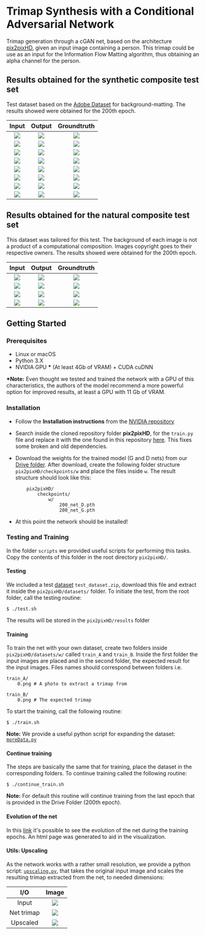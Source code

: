 # Trimap Synthesis with a Conditional Adversarial Network

Trimap generation through a cGAN net, based on the architecture [pix2pixHD](https://github.com/NVIDIA/pix2pixHD), given an input image containing a person. This trimap could be use as an input for the Information Flow Matting algorithm, thus obtaining an alpha channel for the person.

## Results obtained for the synthetic composite test set

Test dataset based on the [Adobe Dataset](https://sites.google.com/view/deepimagematting) for background-matting. The results showed were obtained for the 200th epoch.

Input | Output| Groundtruth|
:----:|:-----:|:-----------:
![](test_results/synth/0_input_label.jpg)|![](test_results/synth/0_synthesized_image.jpg)| ![](test_results/synth/0.png)
![](test_results/synth/2_input_label.jpg)|![](test_results/synth/2_synthesized_image.jpg)| ![](test_results/synth/2.png)
![](test_results/synth/3_input_label.jpg)|![](test_results/synth/3_synthesized_image.jpg)| ![](test_results/synth/3.png)
![](test_results/synth/5_input_label.jpg)|![](test_results/synth/5_synthesized_image.jpg)| ![](test_results/synth/5.png)
![](test_results/synth/6_input_label.jpg)|![](test_results/synth/6_synthesized_image.jpg)| ![](test_results/synth/6.png)
![](test_results/synth/8_input_label.jpg)|![](test_results/synth/8_synthesized_image.jpg)| ![](test_results/synth/8.png)
![](test_results/synth/9_input_label.jpg)|![](test_results/synth/9_synthesized_image.jpg)| ![](test_results/synth/9.png)
![](test_results/synth/10_input_label.jpg)|![](test_results/synth/10_synthesized_image.jpg)| ![](test_results/synth/10.png)

## Results obtained for the natural composite test set

This dataset was tailored for this test. The background of each image is not a product of a computational composition. Images copyright goes to their respective owners. The results showed were obtained for the 200th epoch.

Input | Output| Groundtruth|
:----:|:-----:|:-----------:
![](test_results/natural/1_input_label.jpg)|![](test_results/natural/1_synthesized_image.jpg)| ![](test_results/natural/1.png)
![](test_results/natural/2_input_label.jpg)|![](test_results/natural/2_synthesized_image.jpg)| ![](test_results/natural/2.png)
![](test_results/natural/3_input_label.jpg)|![](test_results/natural/3_synthesized_image.jpg)| ![](test_results/natural/3.png)
![](test_results/natural/4_input_label.jpg)|![](test_results/natural/4_synthesized_image.jpg)| ![](test_results/natural/4.png)

## Getting Started

### Prerequisites
- Linux or macOS
- Python 3.X
- NVIDIA GPU __*__ (At least 4Gb of VRAM) + CUDA cuDNN

__*Note:__ Even thought we tested and trained the network with a GPU of this characteristics, the authors of the model recommend a more powerful option for improved results, at least a GPU with 11 Gb of VRAM.

### Installation
- Follow the **Installation instructions** from the [NVIDIA repository](https://github.com/NVIDIA/pix2pixHD#installation)

- Search inside the cloned repository folder __pix2pixHD__, for the `train.py` file and replace it with the one found in this repository [here](train.py). This fixes some broken and old dependencies.

- Download the weights for the trained model (G and D nets) from our [Drive folder](https://drive.google.com/drive/folders/161S-NxOAmuIfHN-Ol2osE6sYp45fZHUK?usp=sharing). After download, create the following folder structure `pix2pixHD/checkpoints/w` and place the files inside `w`. The result structure should look like this:
	```
		pix2pixHD/
			checkpoints/
				w/
					200_net_D.pth
					200_net_G.pth
	```
- At this point the network should be installed!

### Testing and Training

In the folder `scripts` we provided useful scripts for performing this tasks. Copy the contents of this folder in the root directory `pix2pixHD/`.

#### Testing

We included a test [dataset](datasets/) `test_dataset.zip`, download this file and extract it inside the `pix2pixHD/datasets/` folder. To initiate the test, from the root folder, call the testing routine:
```
$ ./test.sh
```
The results will be stored in the `pix2pixHD/results` folder

#### Training

To train the net with your own dataset, create two folders inside `pix2pixHD/datasets/w/` called `train_A` and `train_B`. Inside the first folder the input images are placed and in the second folder, the expected result for the input images. Files names should correspond between folders i.e.
```
train_A/
	0.png # A photo to extract a trimap from

train_B/
	0.png # The expected trimap
```

To start the training, call the following routine:
```
$ ./train.sh
```

**Note:** We provide a useful python script for expanding the dataset: [`moreData.py`](datasets/moreData.py)

#### Continue training

The steps are basically the same that for training, place the dataset in the corresponding folders. To continue training called the following routine:
```
$ ./continue_train.sh
```

**Note:** For default this routine will continue training from the last epoch that is provided in the Drive Folder (200th epoch).

#### Evolution of the net

In this [link](https://htmlpreview.github.io/?https://github.com/Wauro21/gan_trimap/blob/main/docs/index.html) it's possible to see the evolution of the net during the training epochs. An html page was generated to aid in the visualization.

#### Utils: Upscaling

As the network works with a rather small resolution, we provide a python script: [`upscaling.py`](upscaling/upscaling.py), that takes the original input image and scales the resulting trimap extracted from the net, to needed dimensions:

I/O | Image |
:----:|:-----:|
Input | ![](upscaling/A1.png)
Net trimap | ![](upscaling/A2.jpg)
Upscaled | ![](upscaling/upscaled.png)

